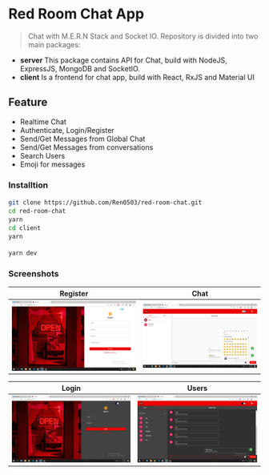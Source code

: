 # Red Room Chat App

> Chat with M.E.R.N Stack and Socket IO. Repository is divided into two main packages:

- **server** This package contains API for Chat, build with NodeJS, ExpressJS, MongoDB and SocketIO.
- **client** Is a frontend for chat app, build with React, RxJS and Material UI

## Feature

- Realtime Chat
- Authenticate, Login/Register
- Send/Get Messages from Global Chat
- Send/Get Messages from conversations
- Search Users
- Emoji for messages

### Installtion
``` sh
git clone https://github.com/Ren0503/red-room-chat.git
cd red-room-chat
yarn
cd client 
yarn

yarn dev
```
### Screenshots
|                                                                        Register                                        |                                        Chat                                        |
| :--------------------------------------------------------------------------------: | :------------------------------------------------------------------------------------: | 
| ![](https://github.com/Ren0503/red-room-chat/blob/main/assets/158671804_252953919701786_8682427780809811938_n.png) | ![](https://github.com/Ren0503/red-room-chat/blob/main/assets/157899916_2903715699916579_1088832129890541450_n.png) | 

|                                                                        Login                                        |                                        Users                                        |
| :--------------------------------------------------------------------------------: | :------------------------------------------------------------------------------------: | 
| ![](https://github.com/Ren0503/red-room-chat/blob/main/assets/158799064_1584977778358033_8787025921206209957_n.png) | ![](https://github.com/Ren0503/red-room-chat/blob/main/assets/158597609_547514612877103_4241829292767461601_n.png) | 